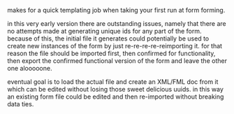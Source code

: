 makes for a quick templating job when taking your first run at form forming.

in this very early version there are outstanding issues, namely that there are no attempts made at generating unique ids for any part of the form. because of this, the initial file it generates could potentially be used to create new instances of the form by just re-re-re-re-reimporting it. for that reason the file should be imported first, then confirmed for functionality, then export the confirmed functional version of the form and leave the other one alooooone.

eventual goal is to load the actual file and create an XML/FML doc from it which can be edited without losing those sweet delicious uuids. in this way an existing form file could be edited and then re-imported without breaking data ties.